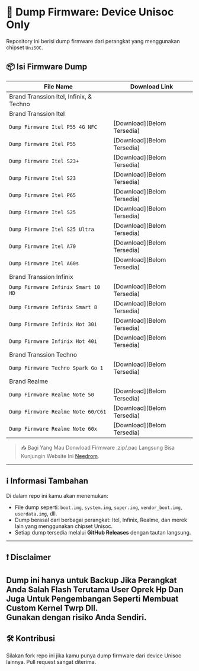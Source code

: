 # 📱 Dump Firmware: Device Unisoc Only

Repository ini berisi dump firmware dari perangkat yang menggunakan chipset `UniSOC`.

## 📦 Isi Firmware Dump

| File Name                       | Download Link                                                                 |
|--------------------------------|-------------------------------------------------------------------------------|
| Brand Transsion Itel, Infinix, & Techno         |                                                                               |
| Brand Transsion Itel          |                                                                               |
| `Dump Firmware Itel P55 4G NFC`                     | [Download](Belom Tersedia)                     |
| `Dump Firmware Itel P55`                     | [Download](Belom Tersedia)                     |
| `Dump Firmware Itel S23+`                     | [Download](Belom Tersedia)                     |
| `Dump Firmware Itel S23`                     | [Download](Belom Tersedia)                     |
| `Dump Firmware Itel P65`                     | [Download](Belom Tersedia)                     |
| `Dump Firmware Itel S25`                     | [Download](Belom Tersedia)                     |
| `Dump Firmware Itel S25 Ultra`                     | [Download](Belom Tersedia)                     |
| `Dump Firmware Itel A70`                     | [Download](Belom Tersedia)                     |
| `Dump Firmware Itel A60s`                     | [Download](Belom Tersedia)                     |
| Brand Transsion Infinix           |                                                                               |
| `Dump Firmware Infinix Smart 10 HD`                     | [Download](Belom Tersedia)                     |
| `Dump Firmware Infinix Smart 8`                     | [Download](Belom Tersedia)                     |
| `Dump Firmware Infinix Hot 30i`                     | [Download](Belom Tersedia)                     |
| `Dump Firmware Infinix Hot 40i`                     | [Download](Belom Tersedia)                     |
| Brand Transsion Techno           |                                                                               |
| `Dump Firmware Techno Spark Go 1`                     | [Download](Belom Tersedia)                     |
| Brand Realme           |                                                                               |
| `Dump Firmware Realme Note 50`                     | [Download](Belom Tersedia)                     |
| `Dump Firmware Realme Note 60/C61`                     | [Download](Belom Tersedia)                     |
| `Dump Firmware Realme Note 60x`                     | [Download](Belom Tersedia)                     |


> 📥 Bagi Yang Mau Donwload Firmware .zip/.pac Langsung Bisa Kunjungin Website Ini [Needrom](https://www.needrom.com/).

---

## ℹ️ Informasi Tambahan

Di dalam repo ini kamu akan menemukan:

- File dump seperti: `boot.img`, `system.img`, `super.img`, `vendor_boot.img`, `userdata.img`, dll.
- Dump berasal dari berbagai perangkat: Itel, Infinix, Realme, dan merek lain yang menggunakan chipset Unisoc.
- Setiap dump tersedia melalui **GitHub Releases** dengan tautan langsung.

---

## ❗ Disclaimer

Dump ini hanya untuk **Backup Jika Perangkat Anda Salah Flash Terutama User Oprek Hp Dan Juga Untuk Pengembangan Seperti Membuat Custom Kernel Twrp Dll**.  
Gunakan dengan risiko Anda Sendiri.
---

## 🛠️ Kontribusi

Silakan fork repo ini jika kamu punya dump firmware dari device Unisoc lainnya. Pull request sangat diterima.

